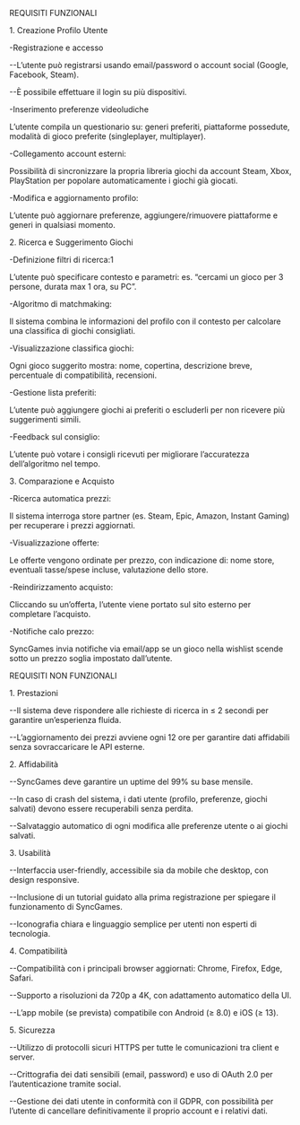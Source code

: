 REQUISITI FUNZIONALI 

1️. Creazione Profilo Utente

-Registrazione e accesso

--L’utente può registrarsi usando email/password o account social (Google, Facebook, Steam).

--È possibile effettuare il login su più dispositivi.

-Inserimento preferenze videoludiche

L’utente compila un questionario su: generi preferiti, piattaforme possedute, modalità di gioco preferite (singleplayer, multiplayer).

-Collegamento account esterni:

Possibilità di sincronizzare la propria libreria giochi da account Steam, Xbox, PlayStation per popolare automaticamente i giochi già giocati.

-Modifica e aggiornamento profilo:

L’utente può aggiornare preferenze, aggiungere/rimuovere piattaforme e generi in qualsiasi momento.

2️.  Ricerca e Suggerimento Giochi

-Definizione filtri di ricerca:1

L’utente può specificare contesto e parametri: es. “cercami un gioco per 3 persone, durata max 1 ora, su PC”.

-Algoritmo di matchmaking:

Il sistema combina le informazioni del profilo con il contesto per calcolare una classifica di giochi consigliati.

-Visualizzazione classifica giochi:

Ogni gioco suggerito mostra: nome, copertina, descrizione breve, percentuale di compatibilità, recensioni.

-Gestione lista preferiti:

L’utente può aggiungere giochi ai preferiti o escluderli per non ricevere più suggerimenti simili.

-Feedback sul consiglio:

L’utente può votare i consigli ricevuti per migliorare l’accuratezza dell’algoritmo nel tempo.


3️. Comparazione e Acquisto

-Ricerca automatica prezzi:

Il sistema interroga store partner (es. Steam, Epic, Amazon, Instant Gaming) per recuperare i prezzi aggiornati.

-Visualizzazione offerte:

Le offerte vengono ordinate per prezzo, con indicazione di: nome store, eventuali tasse/spese incluse, valutazione dello store.

-Reindirizzamento acquisto:

Cliccando su un’offerta, l’utente viene portato sul sito esterno per completare l’acquisto.

-Notifiche calo prezzo:

SyncGames invia notifiche via email/app se un gioco nella wishlist scende sotto un prezzo soglia impostato dall’utente.





REQUISITI NON FUNZIONALI 

1️. Prestazioni

--Il sistema deve rispondere alle richieste di ricerca in ≤ 2 secondi per garantire un’esperienza fluida.

--L’aggiornamento dei prezzi avviene ogni 12 ore per garantire dati affidabili senza sovraccaricare le API esterne.


2️. Affidabilità

--SyncGames deve garantire un uptime del 99% su base mensile.

--In caso di crash del sistema, i dati utente (profilo, preferenze, giochi salvati) devono essere recuperabili senza perdita.

--Salvataggio automatico di ogni modifica alle preferenze utente o ai giochi salvati.



3️. Usabilità

--Interfaccia user-friendly, accessibile sia da mobile che desktop, con design responsive.

--Inclusione di un tutorial guidato alla prima registrazione per spiegare il funzionamento di SyncGames.


--Iconografia chiara e linguaggio semplice per utenti non esperti di tecnologia.


4️.  Compatibilità

--Compatibilità con i principali browser aggiornati: Chrome, Firefox, Edge, Safari.

--Supporto a risoluzioni da 720p a 4K, con adattamento automatico della UI.

--L’app mobile (se prevista) compatibile con Android (≥ 8.0) e iOS (≥ 13).


5️. Sicurezza

--Utilizzo di protocolli sicuri HTTPS per tutte le comunicazioni tra client e server.

--Crittografia dei dati sensibili (email, password) e uso di OAuth 2.0 per l’autenticazione tramite social.

--Gestione dei dati utente in conformità con il GDPR, con possibilità per l’utente di cancellare definitivamente il proprio account e i relativi dati.